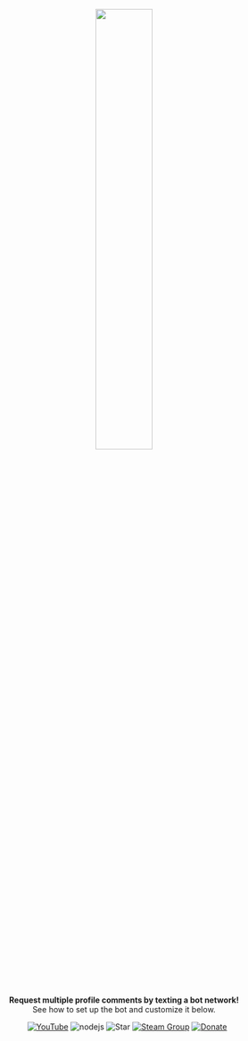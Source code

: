 <div align="center" markdown=1>
	<p align="center"><img width=45% src="https://3urobeat.zapto.org/steamlogo3.png"></p>
	<strong>Request multiple profile comments by texting a bot network!</strong>
	<br>See how to set up the bot and customize it below.<br>
	<p></p>
</div>

&nbsp;&nbsp;&nbsp;&nbsp;&nbsp;&nbsp;&nbsp;&nbsp;&nbsp;&nbsp;&nbsp;&nbsp;&nbsp;&nbsp;&nbsp;&nbsp;&nbsp;&nbsp;&nbsp;
[![YouTube](https://img.shields.io/badge/YouTube-Tutorial-red)](https://google.de)
![nodejs](https://img.shields.io/badge/node.js-v12-brightgreen)
![Star](https://img.shields.io/badge/-Give%20this%20repo%20a%20star!-yellow)
[![Steam Group](https://img.shields.io/badge/Steam%20Group-Join!-blu)](https://google.de)
[![Donate](https://img.shields.io/badge/donate-%241-orange)](https://google.de)
